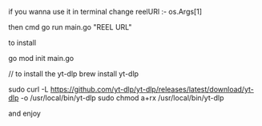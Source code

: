 if you wanna use it in terminal change reelURl :- os.Args[1] 

then cmd go run main.go "REEL URL" 


 to install 

 go mod init main.go 

 // to install the yt-dlp
 brew install yt-dlp  

sudo curl -L https://github.com/yt-dlp/yt-dlp/releases/latest/download/yt-dlp -o /usr/local/bin/yt-dlp
sudo chmod a+rx /usr/local/bin/yt-dlp

and enjoy
